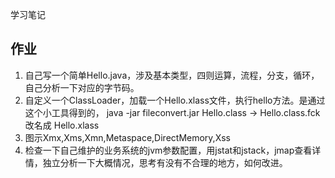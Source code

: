 学习笔记

## 作业

1. 自己写一个简单Hello.java，涉及基本类型，四则运算，流程，分支，循环，自己分析一下对应的字节码。
2. 自定义一个ClassLoader，加载一个Hello.xlass文件，执行hello方法。是通过这个小工具得到的， java -jar fileconvert.jar  Hello.class -> Hello.class.fck改名成 Hello.xlass
3. 图示Xmx,Xms,Xmn,Metaspace,DirectMemory,Xss
4. 检查一下自己维护的业务系统的jvm参数配置，用jstat和jstack，jmap查看详情，独立分析一下大概情况，思考有没有不合理的地方，如何改进。